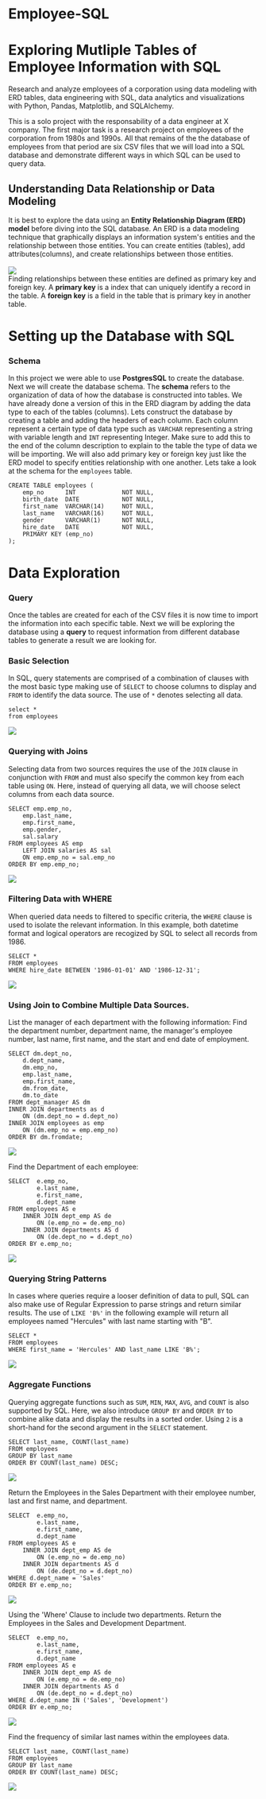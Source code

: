 # Employee-SQL
# Exploring Mutliple Tables of Employee Information with SQL 

Research and analyze employees of a corporation using data modeling with ERD tables, data engineering with SQL, data analytics and visualizations with Python, Pandas, Matplotlib, and SQLAlchemy.

This is a solo project with the responsability of a data engineer at X company. The first major task is a research project on employees of the corporation from 1980s and 1990s. All that remains of the the database of employees from that period are six CSV files that we will load into a SQL database and demonstrate different ways in which SQL can be used to query data. 

## Understanding Data Relationship or Data Modeling 
It is best to explore the data using an **Entity Relationship Diagram (ERD) model** before diving into the SQL database. An ERD is a data modeling technique that graphically displays an information system's entities and the relationship between those entities. You can create entities (tables), add attributes(columns), and create relationships between those entities. 
\
\
![](https://github.com/alexgamboa1/Employee-SQL-/blob/master/ERD%20Table%20for%20Employee%20SQL.png)
\
Finding relationships between these entities are defined as primary key and foreign key. A **primary key** is a index that can uniquely identify a record in the table. A **foreign key** is a field in the table that is primary key in another table. 

# Setting up the Database with SQL 
### Schema
In this project we were able to use **PostgresSQL** to create the database. Next we will create the database schema. The **schema** refers to the organization of data of how the database is constructed into tables. We have already done a version of this in the ERD diagram by adding the data type to each of the tables (columns). Lets construct the database by creating a table and adding the headers of each column. Each column represent a certain type of data type such as `VARCHAR` representing a string with variable length and `INT` representing Integer. Make sure to add this to the end of the column description to explain to the table the type of data we will be importing. We will also add primary key or foreign key just like the ERD model to specify entities relationship with one another. Lets take a look at the schema for the `employees` table. 

```
CREATE TABLE employees (
    emp_no      INT             NOT NULL,
    birth_date  DATE            NOT NULL,
    first_name  VARCHAR(14)     NOT NULL,
    last_name   VARCHAR(16)     NOT NULL,
    gender      VARCHAR(1) 		NOT NULL,
    hire_date   DATE            NOT NULL,
    PRIMARY KEY (emp_no)
);
``` 
# Data Exploration
### Query
Once the tables are created for each of the CSV files it is now time to import the information into each specific table. Next we will be exploring the database using a **query** to request information from different database tables to generate a result we are looking for. 

### Basic Selection
In SQL, query statements are comprised of a combination of clauses with the most basic type making use of `SELECT` to choose columns to display and `FROM` to identify the data source. The use of `*` denotes selecting all data.

```
select *
from employees
```
![](https://github.com/alexgamboa1/Employee-SQL-/blob/master/ReadMe_images/SQL-Select-All.png)

### Querying with Joins
Selecting data from two sources requires the use of the `JOIN` clause in conjunction with `FROM` and must also specify the common key from each table using `ON`. Here, instead of querying all data, we will choose select columns from each data source.

```
SELECT emp.emp_no, 
	emp.last_name, 
	emp.first_name, 
	emp.gender, 
	sal.salary
FROM employees AS emp
	LEFT JOIN salaries AS sal
	ON emp.emp_no = sal.emp_no
ORDER BY emp.emp_no;
```
![](https://github.com/alexgamboa1/Employee-SQL-/blob/master/ReadMe_images/SQL-QuerywithJoins.png)

### Filtering Data with WHERE
When queried data needs to filtered to specific criteria, the `WHERE` clause is used to isolate the relevant information. In this example, both datetime format and logical operators are recogized by SQL to select all records from 1986.

```
SELECT * 
FROM employees 
WHERE hire_date BETWEEN '1986-01-01' AND '1986-12-31';
```
![](https://github.com/alexgamboa1/Employee-SQL-/blob/master/ReadMe_images/SQL-Filtering%20Data%20with%20Where.png)

### Using Join to Combine Multiple Data Sources. 
List the manager of each department with the following information: 
Find the department number, department name, the manager's employee number, last name, first name, and the start and end date of employment. 
```
SELECT dm.dept_no,
	d.dept_name, 
	dm.emp_no,
	emp.last_name,
	emp.first_name, 
	dm.from_date, 
	dm.to_date
FROM dept_manager AS dm
INNER JOIN departments as d
	ON (dm.dept_no = d.dept_no)
INNER JOIN employees as emp
	ON (dm.emp_no = emp.emp_no)
ORDER BY dm.fromdate;
```
![](https://github.com/alexgamboa1/Employee-SQL-/blob/master/ReadMe_images/dept.manager.png)


Find the Department of each employee: 
```
SELECT  e.emp_no,
        e.last_name,
        e.first_name,
        d.dept_name
FROM employees AS e
    INNER JOIN dept_emp AS de
        ON (e.emp_no = de.emp_no)
    INNER JOIN departments AS d
        ON (de.dept_no = d.dept_no)
ORDER BY e.emp_no;
```
![](https://github.com/alexgamboa1/Employee-SQL-/blob/master/ReadMe_images/dept%20of%20each%20employee.png)

### Querying String Patterns
In cases where queries require a looser definition of data to pull, SQL can also make use of Regular Expression to parse strings and return similar results. The use of `LIKE 'B%'` in the following example will return all employees named "Hercules" with last name starting with "B".

```
SELECT * 
FROM employees 
WHERE first_name = 'Hercules' AND last_name LIKE 'B%';
```
![](https://github.com/alexgamboa1/Employee-SQL-/blob/master/ReadMe_images/SQL-Query%20String%20Patterns.png)

### Aggregate Functions

Querying aggregate functions such as `SUM`, `MIN`, `MAX`, `AVG`, and `COUNT` is also supported by SQL. Here, we also introduce `GROUP BY` and `ORDER BY` to combine alike data and display the results in a sorted order. Using `2` is a short-hand for the second argument in the `SELECT` statement.

```
SELECT last_name, COUNT(last_name) 
FROM employees
GROUP BY last_name
ORDER BY COUNT(last_name) DESC; 
```
![](https://github.com/alexgamboa1/Employee-SQL-/blob/master/ReadMe_images/SQL-Aggregate%20Functions.png)



Return the Employees in the Sales Department with their employee number, last and first name, and department. 
```
SELECT  e.emp_no,
        e.last_name,
        e.first_name,
        d.dept_name
FROM employees AS e
    INNER JOIN dept_emp AS de
        ON (e.emp_no = de.emp_no)
    INNER JOIN departments AS d
        ON (de.dept_no = d.dept_no)
WHERE d.dept_name = 'Sales'
ORDER BY e.emp_no;
```
![](https://github.com/alexgamboa1/Employee-SQL-/blob/master/ReadMe_images/emp_in_sales.png)

Using the 'Where' Clause to include two departments. Return the Employees in the Sales and Development Department. 
```
SELECT  e.emp_no,
        e.last_name,
        e.first_name,
        d.dept_name
FROM employees AS e
    INNER JOIN dept_emp AS de
        ON (e.emp_no = de.emp_no)
    INNER JOIN departments AS d
        ON (de.dept_no = d.dept_no)
WHERE d.dept_name IN ('Sales', 'Development')
ORDER BY e.emp_no;
```
![](https://github.com/alexgamboa1/Employee-SQL-/blob/master/ReadMe_images/sales%20and%20dev%20dept.png)

Find the frequency of similar last names within the employees data. 
```
SELECT last_name, COUNT(last_name)
FROM employees
GROUP BY last_name
ORDER BY COUNT(last_name) DESC;
```
![](https://github.com/alexgamboa1/Employee-SQL-/blob/master/ReadMe_images/count_similar_ln.png)
